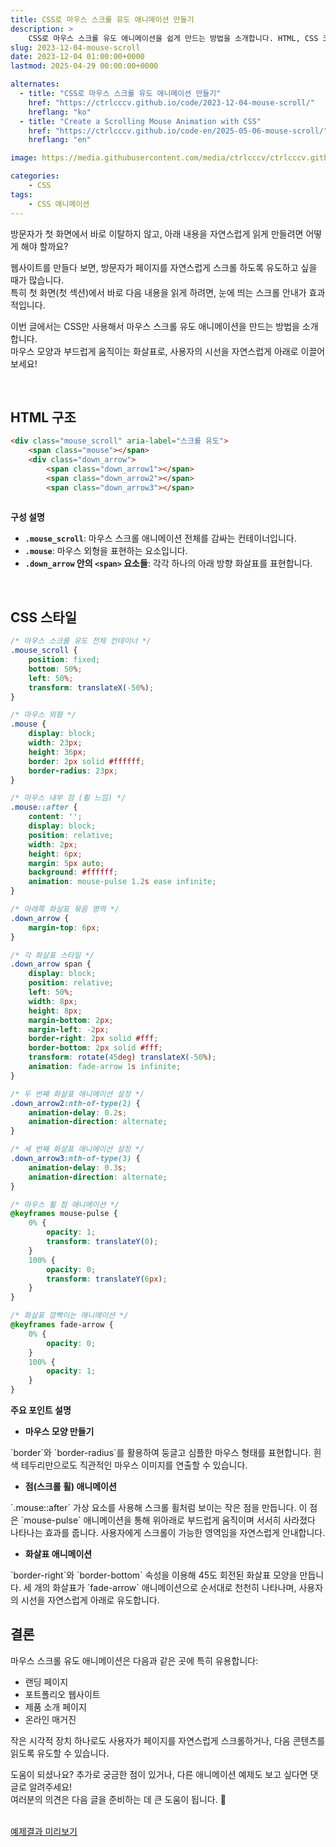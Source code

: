 ```yaml
---
title: CSS로 마우스 스크롤 유도 애니메이션 만들기
description: >  
    CSS로 마우스 스크롤 유도 애니메이션을 쉽게 만드는 방법을 소개합니다. HTML, CSS 코드 예제와 함께 자세히 설명합니다.
slug: 2023-12-04-mouse-scroll
date: 2023-12-04 01:00:00+0000
lastmod: 2025-04-29 00:00:00+0000

alternates:
  - title: "CSS로 마우스 스크롤 유도 애니메이션 만들기"
    href: "https://ctrlcccv.github.io/code/2023-12-04-mouse-scroll/"
    hreflang: "ko"
  - title: "Create a Scrolling Mouse Animation with CSS"
    href: "https://ctrlcccv.github.io/code-en/2025-05-06-mouse-scroll/"
    hreflang: "en"

image: https://media.githubusercontent.com/media/ctrlcccv/ctrlcccv.github.io/master/assets/img/post/2023-12-04-mouse-scroll.webp

categories:
    - CSS
tags:
    - CSS 애니메이션
---
```

방문자가 첫 화면에서 바로 이탈하지 않고, 아래 내용을 자연스럽게 읽게 만들려면 어떻게 해야 할까요?  

웹사이트를 만들다 보면, 방문자가 페이지를 자연스럽게 스크롤 하도록 유도하고 싶을 때가 많습니다.  
특히 첫 화면(첫 섹션)에서 바로 다음 내용을 읽게 하려면, 눈에 띄는 스크롤 안내가 효과적입니다.  

이번 글에서는 CSS만 사용해서 마우스 스크롤 유도 애니메이션을 만드는 방법을 소개합니다.  
마우스 모양과 부드럽게 움직이는 화살표로, 사용자의 시선을 자연스럽게 아래로 이끌어보세요!



<ins class="adsbygoogle"
     style="display:block; text-align:center;"
     data-ad-layout="in-article"
     data-ad-format="fluid"
     data-ad-client="ca-pub-8535540836842352"
     data-ad-slot="2974559225"></ins>
<script>
     (adsbygoogle = window.adsbygoogle || []).push({});
</script>


<br>

## HTML 구조
```html
<div class="mouse_scroll" aria-label="스크롤 유도">
    <span class="mouse"></span>
    <div class="down_arrow">
        <span class="down_arrow1"></span>
        <span class="down_arrow2"></span>
        <span class="down_arrow3"></span>
    

```
**구성 설명**

- **`.mouse_scroll`**: 마우스 스크롤 애니메이션 전체를 감싸는 컨테이너입니다.
- **`.mouse`**: 마우스 외형을 표현하는 요소입니다.
- **`.down_arrow` 안의 `<span>` 요소들**: 각각 하나의 아래 방향 화살표를 표현합니다.

<br>

## CSS 스타일
```css
/* 마우스 스크롤 유도 전체 컨테이너 */
.mouse_scroll {
    position: fixed;
    bottom: 50%;
    left: 50%;
    transform: translateX(-50%);
}

/* 마우스 외형 */
.mouse {
    display: block;
    width: 23px;
    height: 36px;
    border: 2px solid #ffffff;
    border-radius: 23px;
}

/* 마우스 내부 점 (휠 느낌) */
.mouse::after {
    content: '';
    display: block;
    position: relative;
    width: 2px;
    height: 6px;
    margin: 5px auto;
    background: #ffffff;
    animation: mouse-pulse 1.2s ease infinite;
}

/* 아래쪽 화살표 묶음 영역 */
.down_arrow {
    margin-top: 6px;
}

/* 각 화살표 스타일 */
.down_arrow span {
    display: block;
    position: relative;
    left: 50%;
    width: 8px;
    height: 8px;
    margin-bottom: 2px;
    margin-left: -2px;
    border-right: 2px solid #fff;
    border-bottom: 2px solid #fff;
    transform: rotate(45deg) translateX(-50%);
    animation: fade-arrow 1s infinite;
}

/* 두 번째 화살표 애니메이션 설정 */
.down_arrow2:nth-of-type(2) {
    animation-delay: 0.2s;
    animation-direction: alternate;
}

/* 세 번째 화살표 애니메이션 설정 */
.down_arrow3:nth-of-type(3) {
    animation-delay: 0.3s;
    animation-direction: alternate;
}

/* 마우스 휠 점 애니메이션 */
@keyframes mouse-pulse {
    0% {
        opacity: 1;
        transform: translateY(0);
    }
    100% {
        opacity: 0;
        transform: translateY(6px);
    }
}

/* 화살표 깜빡이는 애니메이션 */
@keyframes fade-arrow {
    0% {
        opacity: 0;
    }
    100% {
        opacity: 1;
    }
}
```



<ins class="adsbygoogle"
     style="display:block; text-align:center;"
     data-ad-layout="in-article"
     data-ad-format="fluid"
     data-ad-client="ca-pub-8535540836842352"
     data-ad-slot="2974559225"></ins>
<script>
     (adsbygoogle = window.adsbygoogle || []).push({});
</script>



**주요 포인트 설명**

* **마우스 모양 만들기**  
<span class="txt">
`border`와 `border-radius`를 활용하여 둥글고 심플한 마우스 형태를 표현합니다.  
흰색 테두리만으로도 직관적인 마우스 이미지를 연출할 수 있습니다.
</span>

* **점(스크롤 휠) 애니메이션**  
<span class="txt">
`.mouse::after` 가상 요소를 사용해 스크롤 휠처럼 보이는 작은 점을 만듭니다.  
이 점은 `mouse-pulse` 애니메이션을 통해 위아래로 부드럽게 움직이며 서서히 사라졌다 나타나는 효과를 줍니다. 사용자에게 스크롤이 가능한 영역임을 자연스럽게 안내합니다.
</span>

* **화살표 애니메이션**  
<span class="txt">
`border-right`와 `border-bottom` 속성을 이용해 45도 회전된 화살표 모양을 만듭니다.  
세 개의 화살표가 `fade-arrow` 애니메이션으로 순서대로 천천히 나타나며, 사용자의 시선을 자연스럽게 아래로 유도합니다.  
</span>

<br>

## 결론

마우스 스크롤 유도 애니메이션은 다음과 같은 곳에 특히 유용합니다:
- 랜딩 페이지
- 포트폴리오 웹사이트
- 제품 소개 페이지
- 온라인 매거진

작은 시각적 장치 하나로도 사용자가 페이지를 자연스럽게 스크롤하거나, 다음 콘텐츠를 읽도록 유도할 수 있습니다.

도움이 되셨나요?
추가로 궁금한 점이 있거나, 다른 애니메이션 예제도 보고 싶다면 댓글로 알려주세요!  
여러분의 의견은 다음 글을 준비하는 데 큰 도움이 됩니다. 🙌

<br>

<div class="btn_wrap">
    <a target="_blank" href="https://ctrlcccv.github.io/ctrlcccv-demo/2023-12-04-mouse-scroll/">예제결과 미리보기</a>
</div>

